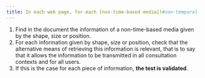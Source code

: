 ```yaml
---
title: In each web page, for each [non-time-based media](#non-temporal-media), the information must not be given only [by the shape, size or position](#indication-given-by-the-shape-size-or-position). Is this rule implemented appropriately?
---
```


1. Find in the document the information of a non-time-based media given by the shape, size or position.
2. For each information given by shape, size or position, check that the alternative means of retrieving this information is relevant, that is to say that it allows the information to be transmitted in all consultation contexts and for all users.
3. If this is the case for each piece of information, **the test is validated**.
